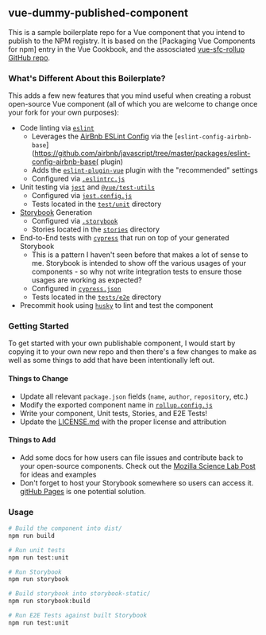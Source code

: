 ## vue-dummy-published-component

This is a sample boilerplate repo for a Vue component that you intend to publish to the NPM registry.  It is based on the [Packaging Vue Components for npm] entry in the Vue Cookbook, and the assosciated [vue-sfc-rollup GitHub repo](https://github.com/team-innovation/vue-sfc-rollup). 

### What's Different About this Boilerplate?

This adds a few new features that you mind useful when creating a robust open-source Vue component (all of which you are welcome to change once your fork for your own purposes): 

* Code linting via [`eslint`](https://eslint.org/)
  * Leverages the [AirBnb ESLint Config](https://github.com/airbnb/javascript) via the [`eslint-config-airbnb-base`](https://github.com/airbnb/javascript/tree/master/packages/eslint-config-airbnb-base( plugin)
  * Adds the [`eslint-plugin-vue`](https://github.com/vuejs/eslint-plugin-vue) plugin with the "recommended" settings
  * Configured via [`.eslintrc.js`](./.eslintrc.js)
* Unit testing via [`jest`](https://jestjs.io/) and [`@vue/test-utils`](https://vue-test-utils.vuejs.org)
  * Configured via [`jest.config.js`](./jest.config.js)
  * Tests located in the [`test/unit`](./test/unit) directory
* [Storybook](https://storybook.js.org/) Generation
  * Configured via [`.storybook`](./.storybook)
  * Stories located in the [`stories`](./stories) directory
* End-to-End tests with [`cypress`](https://www.cypress.io/) that run on top of your generated Storybook  
  * This is a pattern I haven't seen before that makes a lot of sense to me.  Storybook is intended to show off the various usages of your components - so why not write integration tests to ensure those usages are working as expected?
  * Configured in [`cypress.json`](./cypress.json)
  * Tests located in the [`tests/e2e`](./test/e2e) directory
* Precommit hook using [`husky`](https://github.com/typicode/husky) to lint and test the component


### Getting Started

To get started with your own publishable component, I would start by copying it to your own new repo and then there's a few changes to make as well as some things to add that have been intentionally left out.

#### Things to Change

* Update all relevant `package.json` fields (`name`, `author`, `repository`, etc.)
* Modify the exported component name in [`rollup.config.js`](./rollup.config.js)
* Write your component, Unit tests, Stories, and E2E Tests!
* Update the [LICENSE.md](./LICENSE.md`) with the proper license and attribution

#### Things to Add

* Add some docs for how users can file issues and contribute back to your open-source components.  Check out the [Mozilla Science Lab Post](https://mozillascience.github.io/working-open-workshop/contributing/) for ideas and examples
* Don't forget to host your Storybook somewhere so users can access it.  [gitHub Pages](https://pages.github.com/) is one potential solution.

### Usage

```bash
# Build the component into dist/
npm run build

# Run unit tests
npm run test:unit

# Run Storybook
npm run storybook

# Build storybook into storybook-static/
npm run storybook:build

# Run E2E Tests against built Storybook
npm run test:unit
```

